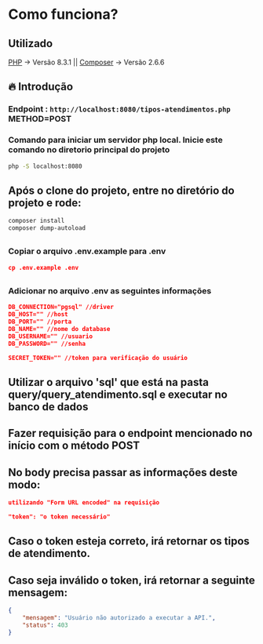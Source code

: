 # Como funciona?

## Utilizado
[PHP](https://www.php.net/downloads.php) -> Versão 8.3.1 || 
[Composer](https://getcomposer.org/download/) -> Versão 2.6.6

## 🔥 Introdução

### Endpoint : `http://localhost:8080/tipos-atendimentos.php` METHOD=POST

### Comando para iniciar um servidor php local. Inicie este comando no diretorio principal do projeto
```bash
php -S localhost:8080
```

## Após o clone do projeto, entre no diretório do projeto e rode:

```bash
composer install
composer dump-autoload
```

##

### Copiar o arquivo .env.example para .env

```json
cp .env.example .env
```

##

### Adicionar no arquivo .env as seguintes informações

```json
DB_CONNECTION="pgsql" //driver
DB_HOST="" //host
DB_PORT="" //porta
DB_NAME="" //nome do database
DB_USERNAME="" //usuario
DB_PASSWORD="" //senha

SECRET_TOKEN="" //token para verificação do usuário
```

##

## Utilizar o arquivo 'sql' que está na pasta query/query_atendimento.sql e executar no banco de dados

## Fazer requisição para o endpoint mencionado no início com o método POST

## No body precisa passar as informações deste modo:
```json
utilizando "Form URL encoded" na requisição

"token": "o token necessário"
```

##

## Caso o token esteja correto, irá retornar os tipos de atendimento.

## Caso seja inválido o token, irá retornar a seguinte mensagem:
```json
{
	"mensagem": "Usuário não autorizado a executar a API.",
	"status": 403
}
```
